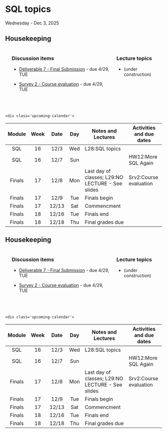 # SQL topics

Wednesday - Dec 3, 2025

## Housekeeping

<div class="columns">

<div class="column" width="5%">

</div>

<div class="column" width="52%">

### Discussion items

- [Deliverable 7 - Final
  Submission](https://virginiacommonwealth.instructure.com/courses/113813/assignments/1075774) -
  due 4/29, TUE

- [Survey 2 - Course
  evaluation](https://virginiacommonwealth.instructure.com/courses/113813/assignments/1081397) -
  due 4/29, TUE

</div>

<div class="column" width="43%">

### Lecture topics

- (under construction)

</div>

</div>

<div style="margin-top:25px">

 

</div>

<style></style>
    <div class='upcoming-calendar'>

| Module | Week | Date | Day | Notes and Lectures | Activities and due dates |
|:--:|:--:|:--:|:--:|----|----|
| SQL | 16 | 12/3 | Wed | L28:SQL topics |  |
| SQL | 16 | 12/7 | Sun |  | HW12:More SQL Again |
| Finals | 17 | 12/8 | Mon | Last day of classes; L29:NO LECTURE - See slides | Srv2:Course evaluation |
| Finals | 17 | 12/9 | Tue | Finals begin |  |
| Finals | 17 | 12/13 | Sat | Commencment |  |
| Finals | 18 | 12/16 | Tue | Finals end |  |
| Finals | 18 | 12/18 | Thu | Final grades due |  |

</div>

<!-- lecture-block-begin -->

<!-- lecture-block-end -->

## Housekeeping

<div class="columns">

<div class="column" width="5%">

</div>

<div class="column" width="52%">

### Discussion items

- [Deliverable 7 - Final
  Submission](https://virginiacommonwealth.instructure.com/courses/113813/assignments/1075774) -
  due 4/29, TUE

- [Survey 2 - Course
  evaluation](https://virginiacommonwealth.instructure.com/courses/113813/assignments/1081397) -
  due 4/29, TUE

</div>

<div class="column" width="43%">

### Lecture topics

- (under construction)

</div>

</div>

<div style="margin-top:25px">

 

</div>

<style></style>
    <div class='upcoming-calendar'>

| Module | Week | Date | Day | Notes and Lectures | Activities and due dates |
|:--:|:--:|:--:|:--:|----|----|
| SQL | 16 | 12/3 | Wed | L28:SQL topics |  |
| SQL | 16 | 12/7 | Sun |  | HW12:More SQL Again |
| Finals | 17 | 12/8 | Mon | Last day of classes; L29:NO LECTURE - See slides | Srv2:Course evaluation |
| Finals | 17 | 12/9 | Tue | Finals begin |  |
| Finals | 17 | 12/13 | Sat | Commencment |  |
| Finals | 18 | 12/16 | Tue | Finals end |  |
| Finals | 18 | 12/18 | Thu | Final grades due |  |

</div>
